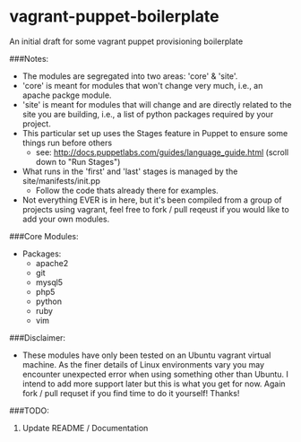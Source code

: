 vagrant-puppet-boilerplate
==========================

An initial draft for some vagrant puppet provisioning boilerplate

###Notes:
* The modules are segregated into two areas: 'core' & 'site'.
* 'core' is meant for modules that won't change very much, i.e., an apache packge module.
* 'site' is meant for modules that will change and are directly related to the site you are building, i.e., a list of python packages required by your project.
* This particular set up uses the Stages feature in Puppet to ensure some things run before others
    * see: http://docs.puppetlabs.com/guides/language_guide.html (scroll down to "Run Stages")
* What runs in the 'first' and 'last' stages is managed by the site/manifests/init.pp
    * Follow the code thats already there for examples. 
* Not everything EVER is in here, but it's been compiled from a group of projects using vagrant, feel free to fork / pull reqeust if you would like to add your own modules.

###Core Modules:
* Packages:
    * apache2
    * git
    * mysql5
    * php5
    * python
    * ruby
    * vim

###Disclaimer:
* These modules have only been tested on an Ubuntu vagrant virtual machine. As the finer details of Linux environments vary you may encounter unexpected error when using something other than Ubuntu. I intend to add more support later but this is what you get for now. Again fork / pull requset if you find time to do it yourself! Thanks!

###TODO:
1. Update README / Documentation